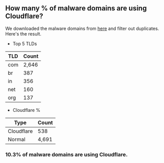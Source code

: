 ## How many % of malware domains are using Cloudflare?


We downloaded the malware domains from [here](https://urlhaus.abuse.ch) and filter out duplicates.
Here's the result.


[//]: # (start replacement)


- Top 5 TLDs

| TLD | Count |
| --- | --- |
| com | 2,646 |
| br | 387 |
| in | 356 |
| net | 160 |
| org | 137 |


- Cloudflare %

| Type | Count |
| --- | --- |
| Cloudflare | 538 |
| Normal | 4,691 |


### 10.3% of malware domains are using Cloudflare.